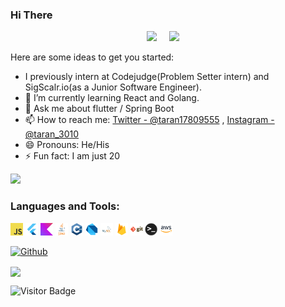 ### Hi There
<p align="center">
  <a target="_blank"href="https://www.linkedin.com/in/taranpreet-singh-chabbra-27517918a/"><img src="https://img.shields.io/badge/linkedin-%230077B5.svg?&style=for-the-badge&logo=linkedin&logoColor=white" /></a>&nbsp;&nbsp;&nbsp;&nbsp;
  <a href="mailto:singhh3010@gmail.com?subject=Hello%20Taran,%20From%20Github"><img src="https://img.shields.io/badge/gmail-%23D14836.svg?&style=for-the-badge&logo=gmail&logoColor=white" /></a>&nbsp;&nbsp;&nbsp;&nbsp;
</p>

Here are some ideas to get you started:

-  I previously intern at Codejudge(Problem Setter intern) and SigScalr.io(as a Junior Software Engineer).
- 🌱 I’m currently learning React and Golang.
- 💬 Ask me about flutter / Spring Boot
- 📫 How to reach me: [Twitter - @taran17809555](https://twitter.com/taran17809555) , [Instagram - @taran_3010](https://www.instagram.com/taran_3010/)
- 😄 Pronouns: He/His
- ⚡ Fun fact: I am just 20

<img src = "https://github-readme-stats.vercel.app/api?username=singhtaran1005&&show_icons=true&title_color=ffffff&icon_color=bb2acf&text_color=daf7dc&bg_color=151515" >


### Languages and Tools:

<code><img height="20" src="https://raw.githubusercontent.com/github/explore/80688e429a7d4ef2fca1e82350fe8e3517d3494d/topics/javascript/javascript.png"></code>
<code><img height="20" src="https://raw.githubusercontent.com/github/explore/80688e429a7d4ef2fca1e82350fe8e3517d3494d/topics/flutter/flutter.png"></code>
<code><img height="20" src="https://raw.githubusercontent.com/github/explore/80688e429a7d4ef2fca1e82350fe8e3517d3494d/topics/kotlin/kotlin.png"></code>
<code><img height="20" src="https://raw.githubusercontent.com/github/explore/5c058a388828bb5fde0bcafd4bc867b5bb3f26f3/topics/java/java.png"></code>
<code><img height="20" src="https://raw.githubusercontent.com/github/explore/80688e429a7d4ef2fca1e82350fe8e3517d3494d/topics/cpp/cpp.png"></code>
<code><img height="20" src="https://raw.githubusercontent.com/github/explore/80688e429a7d4ef2fca1e82350fe8e3517d3494d/topics/dart/dart.png"></code>
<code><img height="20" src="https://raw.githubusercontent.com/github/explore/80688e429a7d4ef2fca1e82350fe8e3517d3494d/topics/mysql/mysql.png"></code>
<code><img height="20" src="https://raw.githubusercontent.com/github/explore/80688e429a7d4ef2fca1e82350fe8e3517d3494d/topics/firebase/firebase.png"></code>
<code><img height="20" src="https://raw.githubusercontent.com/github/explore/80688e429a7d4ef2fca1e82350fe8e3517d3494d/topics/git/git.png"></code>
<code><img height="20" src="https://raw.githubusercontent.com/github/explore/80688e429a7d4ef2fca1e82350fe8e3517d3494d/topics/terminal/terminal.png"></code>
<code><img height="20" src="https://raw.githubusercontent.com/github/explore/80688e429a7d4ef2fca1e82350fe8e3517d3494d/topics/aws/aws.png"></code>


[![Github](https://img.shields.io/github/followers/singhtaran1005?label=Follow&style=social)](https://github.com/singhtaran1005)



<img align="center" src="https://media.giphy.com/media/WUlplcMpOCEmTGBtBW/giphy.gif" width="200">


 ![Visitor Badge](https://visitor-badge.laobi.icu/badge?page_id=singhcodes.singhcodes)
